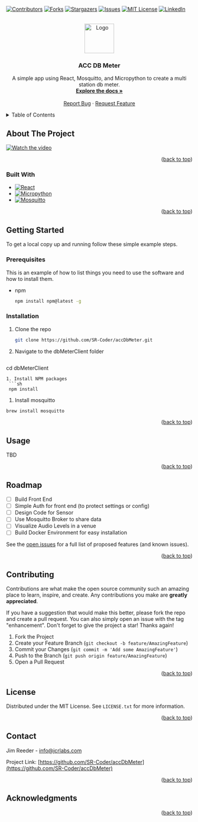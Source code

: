 <!-- Improved compatibility of back to top link: See: https://github.com/othneildrew/Best-README-Template/pull/73 -->
<a name="readme-top"></a>
<!--
*** Thanks for checking out the Best-README-Template. If you have a suggestion
*** that would make this better, please fork the repo and create a pull request
*** or simply open an issue with the tag "enhancement".
*** Don't forget to give the project a star!
*** Thanks again! Now go create something AMAZING! :D
-->



<!-- PROJECT SHIELDS -->
<!--
*** I'm using markdown "reference style" links for readability.
*** Reference links are enclosed in brackets [ ] instead of parentheses ( ).
*** See the bottom of this document for the declaration of the reference variables
*** for contributors-url, forks-url, etc. This is an optional, concise syntax you may use.
*** https://www.markdownguide.org/basic-syntax/#reference-style-links
-->
[![Contributors][contributors-shield]][contributors-url]
[![Forks][forks-shield]][forks-url]
[![Stargazers][stars-shield]][stars-url]
[![Issues][issues-shield]][issues-url]
[![MIT License][license-shield]][license-url]
[![LinkedIn][linkedin-shield]][linkedin-url]



<!-- PROJECT LOGO -->
<br />
<div align="center">
  <a href="https://github.com/SR-Coder/accDbMeter">
    <img src="images/logo.png" alt="Logo" width="80" height="80">
  </a>

<h3 align="center">ACC DB Meter</h3>

  <p align="center">
    A simple app using React, Mosquitto, and Micropython to create a multi station db meter.
    <br />
    <a href="https://github.com/SR-Coder/accdbmeter"><strong>Explore the docs »</strong></a>
    <br />
    <br />
    <!-- <a href="https://github.com/SR-Coder/accDbMeter">View Demo</a>
    · -->
    <a href="https://github.com/SR-Coder/accDbMeter/issues">Report Bug</a>
    ·
    <a href="https://github.com/SR-Coder/accDbMeter/issues">Request Feature</a>
  </p>
</div>



<!-- TABLE OF CONTENTS -->
<details>
  <summary>Table of Contents</summary>
  <ol>
    <li>
      <a href="#about-the-project">About The Project</a>
      <ul>
        <li><a href="#built-with">Built With</a></li>
      </ul>
    </li>
    <li>
      <a href="#getting-started">Getting Started</a>
      <ul>
        <li><a href="#prerequisites">Prerequisites</a></li>
        <li><a href="#installation">Installation</a></li>
      </ul>
    </li>
    <li><a href="#usage">Usage</a></li>
    <li><a href="#roadmap">Roadmap</a></li>
    <li><a href="#contributing">Contributing</a></li>
    <li><a href="#license">License</a></li>
    <li><a href="#contact">Contact</a></li>
    <li><a href="#acknowledgments">Acknowledgments</a></li>
  </ol>
</details>



<!-- ABOUT THE PROJECT -->
## About The Project

[![Watch the video]()](https://youtu.be/0ZKzztuRJgg)




<p align="right">(<a href="#readme-top">back to top</a>)</p>



### Built With

<!-- * [![Next][Next.js]][Next-url] -->
* [![React][React.js]][React-url]
* [![Micropython][micropython.dev]][micropython-url]
* [![Mosquitto][mosquittoB]][mosquitto-url]

<!-- * [![Vue][Vue.js]][Vue-url] -->
<!-- * [![Angular][Angular.io]][Angular-url]
* [![Svelte][Svelte.dev]][Svelte-url]
* [![Laravel][Laravel.com]][Laravel-url]
* [![Bootstrap][Bootstrap.com]][Bootstrap-url]
* [![JQuery][JQuery.com]][JQuery-url] -->

<p align="right">(<a href="#readme-top">back to top</a>)</p>



<!-- GETTING STARTED -->
## Getting Started

To get a local copy up and running follow these simple example steps.

### Prerequisites

This is an example of how to list things you need to use the software and how to install them.
* npm
  ```sh
  npm install npm@latest -g
  ```

### Installation


1. Clone the repo
   ```sh
   git clone https://github.com/SR-Coder/accDbMeter.git
   ```
1. Navigate to the dbMeterClient folder
   ```sh
  cd dbMeterClient
  ```
1. Install NPM packages
   ```sh
   npm install
   ```
1. Install mosquitto
  ```sh
  brew install mosquitto
  ```

<p align="right">(<a href="#readme-top">back to top</a>)</p>



<!-- USAGE EXAMPLES -->
## Usage

TBD

<!-- _For more examples, please refer to the [Documentation](https://example.com)_ -->

<p align="right">(<a href="#readme-top">back to top</a>)</p>



<!-- ROADMAP -->
## Roadmap

- [ ] Build Front End
- [ ] Simple Auth for front end (to protect settings or config)
- [ ] Design Code for Sensor
- [ ] Use Mosquitto Broker to share data
- [ ] Visualize Audio Levels in a venue
- [ ] Build Docker Environment for easy installation

See the [open issues](https://github.com/SR-Coder/accDbMeter/issues) for a full list of proposed features (and known issues).

<p align="right">(<a href="#readme-top">back to top</a>)</p>



<!-- CONTRIBUTING -->
## Contributing

Contributions are what make the open source community such an amazing place to learn, inspire, and create. Any contributions you make are **greatly appreciated**.

If you have a suggestion that would make this better, please fork the repo and create a pull request. You can also simply open an issue with the tag "enhancement".
Don't forget to give the project a star! Thanks again!

1. Fork the Project
2. Create your Feature Branch (`git checkout -b feature/AmazingFeature`)
3. Commit your Changes (`git commit -m 'Add some AmazingFeature'`)
4. Push to the Branch (`git push origin feature/AmazingFeature`)
5. Open a Pull Request

<p align="right">(<a href="#readme-top">back to top</a>)</p>



<!-- LICENSE -->
## License

Distributed under the MIT License. See `LICENSE.txt` for more information.

<p align="right">(<a href="#readme-top">back to top</a>)</p>



<!-- CONTACT -->
## Contact

Jim Reeder -  info@jcrlabs.com

Project Link: [https://github.com/SR-Coder/accDbMeter](https://github.com/SR-Coder/accDbMeter)

<p align="right">(<a href="#readme-top">back to top</a>)</p>



<!-- ACKNOWLEDGMENTS -->
## Acknowledgments

<!-- * []()
* []()
* []() -->

<p align="right">(<a href="#readme-top">back to top</a>)</p>



<!-- MARKDOWN LINKS & IMAGES -->
<!-- https://www.markdownguide.org/basic-syntax/#reference-style-links -->
[contributors-shield]: https://img.shields.io/github/contributors/SR-Coder/accDbMeter.svg?style=for-the-badge
[contributors-url]: https://github.com/SR-Coder/accDbMeter/graphs/contributors
[forks-shield]: https://img.shields.io/github/forks/SR-Coder/accDbMeter.svg?style=for-the-badge
[forks-url]: https://github.com/SR-Coder/accDbMeter/network/members
[stars-shield]: https://img.shields.io/github/stars/SR-Coder/accDbMeter.svg?style=for-the-badge
[stars-url]: https://github.com/SR-Coder/accDbMeter/stargazers
[issues-shield]: https://img.shields.io/github/issues/SR-Coder/accDbMeter.svg?style=for-the-badge
[issues-url]: https://github.com/SR-Coder/accDbMeter/issues
[license-shield]: https://img.shields.io/github/license/SR-Coder/accDbMeter.svg?style=for-the-badge
[license-url]: https://github.com/SR-Coder/accDbMeter/blob/master/LICENSE.txt
[linkedin-shield]: https://img.shields.io/badge/-LinkedIn-black.svg?style=for-the-badge&logo=linkedin&colorB=555
[linkedin-url]: https://linkedin.com/in/james-reeder-55582366/
[product-screenshot]: images/screenshot.png
[mosquitto-url]: https://mosquitto.org/
[mosquittoB]:https://mosquitto.org/images/mosquitto-text-side-28.png
[micropython.dev]:https://micropython.org/static/img/Mlogo_138wh.png
[micropython-url]:https://micropython.org
[Next.js]: https://img.shields.io/badge/next.js-000000?style=for-the-badge&logo=nextdotjs&logoColor=white
[Next-url]: https://nextjs.org/
[React.js]: https://img.shields.io/badge/React-20232A?style=for-the-badge&logo=react&logoColor=61DAFB
[React-url]: https://reactjs.org/
[Vue.js]: https://img.shields.io/badge/Vue.js-35495E?style=for-the-badge&logo=vuedotjs&logoColor=4FC08D
[Vue-url]: https://vuejs.org/
[Angular.io]: https://img.shields.io/badge/Angular-DD0031?style=for-the-badge&logo=angular&logoColor=white
[Angular-url]: https://angular.io/
[Svelte.dev]: https://img.shields.io/badge/Svelte-4A4A55?style=for-the-badge&logo=svelte&logoColor=FF3E00
[Svelte-url]: https://svelte.dev/
[Laravel.com]: https://img.shields.io/badge/Laravel-FF2D20?style=for-the-badge&logo=laravel&logoColor=white
[Laravel-url]: https://laravel.com
[Bootstrap.com]: https://img.shields.io/badge/Bootstrap-563D7C?style=for-the-badge&logo=bootstrap&logoColor=white
[Bootstrap-url]: https://getbootstrap.com
[JQuery.com]: https://img.shields.io/badge/jQuery-0769AD?style=for-the-badge&logo=jquery&logoColor=white
[JQuery-url]: https://jquery.com 
